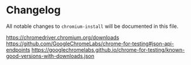 # Changelog

All notable changes to `chromium-install` will be documented in this file.


https://chromedriver.chromium.org/downloads
https://github.com/GoogleChromeLabs/chrome-for-testing#json-api-endpoints
https://googlechromelabs.github.io/chrome-for-testing/known-good-versions-with-downloads.json

